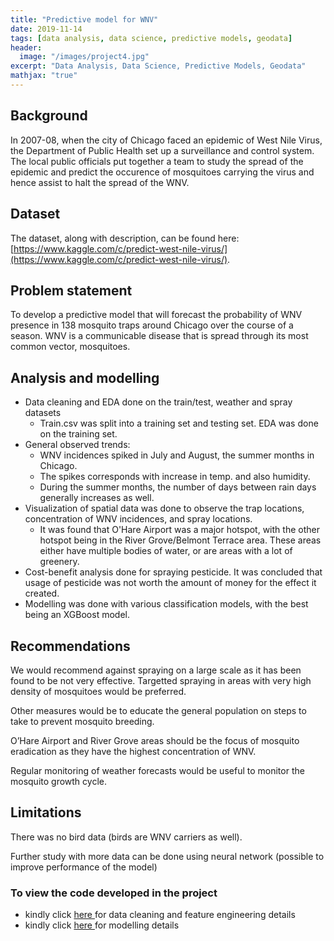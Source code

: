 ```yaml
---
title: "Predictive model for WNV"
date: 2019-11-14
tags: [data analysis, data science, predictive models, geodata]
header:
  image: "/images/project4.jpg"
excerpt: "Data Analysis, Data Science, Predictive Models, Geodata"
mathjax: "true"
---
```




## Background
In 2007-08, when the city of Chicago faced an epidemic of West Nile Virus, the Department of Public Health set up a surveillance and control system. The local public officials put together a team to study the spread of the epidemic and predict the occurence of mosquitoes carrying the virus and hence assist to halt the spread of the WNV.


## Dataset
The dataset, along with description, can be found here: [https://www.kaggle.com/c/predict-west-nile-virus/](https://www.kaggle.com/c/predict-west-nile-virus/).


## Problem statement
To develop a predictive model that will forecast the probability of WNV presence in 138 mosquito traps around Chicago over the course of a season. WNV is a communicable disease that is spread through its most common vector, mosquitoes.

## Analysis and modelling
- Data cleaning and EDA done on the train/test, weather and spray datasets
    - Train.csv was split into a training set and testing set. EDA was done on the training set.
- General observed trends:
    - WNV incidences spiked in July and August, the summer months in Chicago.
    - The spikes corresponds with increase in temp. and also humidity.
    - During the summer months, the number of days between rain days generally increases as well.
- Visualization of spatial data was done to observe the trap locations, concentration of WNV incidences, and spray locations.
    - It was found that O'Hare Airport was a major hotspot, with the other hotspot being in the River Grove/Belmont Terrace area. These areas either have multiple bodies of water, or are areas with a lot of greenery.
- Cost-benefit analysis done for spraying pesticide. It was concluded that usage of pesticide was not worth the amount of money for the effect it created.
- Modelling was done with various classification models, with the best being an XGBoost model.

## Recommendations
We would recommend against spraying on a large scale as it has been found to be not very effective. Targetted spraying in areas with very high density of mosquitoes would be preferred.

Other measures would be to educate the general population on steps to take to prevent mosquito breeding.

O’Hare Airport and River Grove areas should be the focus of mosquito eradication as they have the highest concentration of WNV.

Regular monitoring of weather forecasts would be useful to monitor the mosquito growth cycle.

## Limitations
There was no bird data (birds are WNV carriers as well).

Further study with more data can be done using neural network (possible to improve performance of the model)

### To view the code developed in the project
- kindly click <a href="https://github.com/BhavNike/BhavNike.github.io/blob/master/code/Project4Part1.ipynb"> here </a> for data cleaning and feature engineering details
- kindly click <a href="https://github.com/BhavNike/BhavNike.github.io/blob/master/code/Project4Part2.ipynb"> here </a> for modelling details
